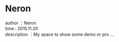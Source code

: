 # Neron 
author ：Neron　<br>
time   : 2015.11.20 <br>
description ：My space to show some demo or pro ...
